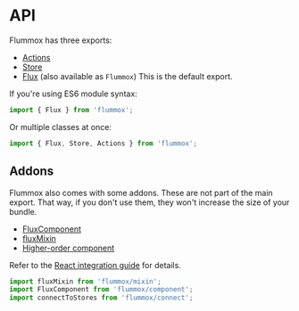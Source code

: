 API
===

Flummox has three exports:

* [Actions](api/actions.md)
* [Store](api/store.md)
* [Flux](api/flux.md) (also available as `Flummox`) This is the default export.

If you're using ES6 module syntax:

```js
import { Flux } from 'flummox';
```

Or multiple classes at once:

```js
import { Flux, Store, Actions } from 'flummox';
```

Addons
------

Flummox also comes with some addons. These are not part of the main export. That way, if you don't use them, they won't increase the size of your bundle.

* [FluxComponent](api/fluxcomponent.md)
* [fluxMixin](api/fluxmixin.md)
* [Higher-order component](api/higher-order-component.md)

Refer to the [React integration guide](../guides/react-integration.md) for details.

```js
import fluxMixin from 'flummox/mixin';
import FluxComponent from 'flummox/component';
import connectToStores from 'flummox/connect';
```
